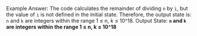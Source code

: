 Example Answer:
The code calculates the remainder of dividing `n` by `i`, but the value of `i` is not defined in the initial state. Therefore, the output state is: `n` and `k` are integers within the range 1 ≤ n, k ≤ 10^18.
Output State: **`n` and `k` are integers within the range 1 ≤ n, k ≤ 10^18**